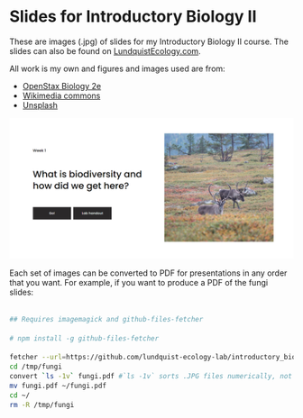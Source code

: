 # Slides for Introductory Biology II

These are images (.jpg) of slides for my Introductory Biology II course. The
slides can also be found on [LundquistEcology.com](https://www.lundquistecology.com/biology-home).

All work is my own and figures and images used are from:

* [OpenStax Biology 2e](https://openstax.org/details/books/biology-2e)
* [Wikimedia commons](https://commons.wikimedia.org/wiki/Main_Page)
* [Unsplash](https://www.unsplash.com)


![front page](/screenshots/front.png)

Each set of images can be converted to PDF for presentations in any order that 
you want. For example, if you want to produce a PDF of the fungi slides:

```bash

## Requires imagemagick and github-files-fetcher

# npm install -g github-files-fetcher

fetcher --url=https://github.com/lundquist-ecology-lab/introductory_biology/tree/main/fungi --out=/tmp
cd /tmp/fungi
convert `ls -1v` fungi.pdf #`ls -1v` sorts .JPG files numerically, not alphabetically
mv fungi.pdf ~/fungi.pdf
cd ~/
rm -R /tmp/fungi

```
